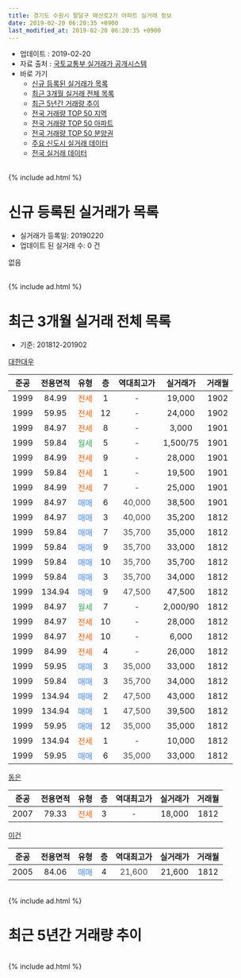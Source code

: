 ```yaml
---
title: 경기도 수원시 팔달구 매산로2가 아파트 실거래 정보
date: 2019-02-20 06:20:35 +0900
last_modified_at: 2019-02-20 06:20:35 +0900
---
```


* 업데이트 : 2019-02-20
* 자료 출처 : [국토교통부 실거래가 공개시스템](http://rt.molit.go.kr)
* 바로 가기
    * [신규 등록된 실거래가 목록](#신규-등록된-실거래가-목록)
    * [최근 3개월 실거래 전체 목록](#최근-3개월-실거래-전체-목록)
    * [최근 5년간 거래량 추이](#최근-5년간-거래량-추이)
    * [전국 거래량 TOP 50 지역](https://inasie.github.io/apt-trade-info/최근-3개월-전국에서-가장-거래가-많이-발생한-지역)
    * [전국 거래량 TOP 50 아파트](https://inasie.github.io/apt-trade-info/최근-3개월-전국에서-가장-거래가-많이-발생한-아파트)
    * [전국 거래량 TOP 50 분양권](https://inasie.github.io/apt-trade-info/최근-3개월-전국에서-가장-거래가-많이-발생한-분양권)
    * [주요 신도시 실거래 데이터](https://inasie.github.io/apt-trade-info/주요-신도시)
    * [전국 실거래 데이터](https://inasie.github.io/apt-trade-info/전국)
<br>
{% include ad.html %}
<br>

# 신규 등록된 실거래가 목록
* 실거래가 등록일: 20190220
* 업데이트 된 실거래 수: 0 건

없음

<br>
{% include ad.html %}
<br>

# 최근 3개월 실거래 전체 목록
* 기준: 201812-201902


[대한대우](https://search.naver.com/search.naver?query=%EA%B2%BD%EA%B8%B0%EB%8F%84+%EC%88%98%EC%9B%90%EC%8B%9C+%ED%8C%94%EB%8B%AC%EA%B5%AC+%EB%A7%A4%EC%82%B0%EB%A1%9C2%EA%B0%80+%EB%8C%80%ED%95%9C%EB%8C%80%EC%9A%B0)

|준공|전용면적|유형|층|역대최고가|실거래가|거래월|
|:---:|:---:|:---:|:---:|:---:|:---:|:---:|
|1999|84.99|<span style="color:#ff5a00">전세</span>|1|<span style="color:#444444">-</span>|19,000|1902|
|1999|59.95|<span style="color:#ff5a00">전세</span>|12|<span style="color:#444444">-</span>|24,000|1902|
|1999|84.97|<span style="color:#ff5a00">전세</span>|8|<span style="color:#444444">-</span>|3,000|1901|
|1999|59.84|<span style="color:#34a853">월세</span>|5|<span style="color:#444444">-</span>|1,500/75|1901|
|1999|84.99|<span style="color:#ff5a00">전세</span>|9|<span style="color:#444444">-</span>|28,000|1901|
|1999|59.84|<span style="color:#ff5a00">전세</span>|1|<span style="color:#444444">-</span>|19,500|1901|
|1999|84.99|<span style="color:#ff5a00">전세</span>|7|<span style="color:#444444">-</span>|25,000|1901|
|1999|84.97|<span style="color:#4285f3">매매</span>|6|<span style="color:#444444">40,000</span>|38,500|1901|
|1999|84.97|<span style="color:#4285f3">매매</span>|3|<span style="color:#444444">40,000</span>|35,200|1812|
|1999|59.84|<span style="color:#4285f3">매매</span>|7|<span style="color:#444444">35,700</span>|35,000|1812|
|1999|59.84|<span style="color:#4285f3">매매</span>|9|<span style="color:#444444">35,700</span>|33,000|1812|
|1999|59.84|<span style="color:#4285f3">매매</span>|10|<span style="color:#444444">35,700</span>|35,700|1812|
|1999|59.84|<span style="color:#4285f3">매매</span>|3|<span style="color:#444444">35,700</span>|34,000|1812|
|1999|134.94|<span style="color:#4285f3">매매</span>|9|<span style="color:#444444">47,500</span>|47,500|1812|
|1999|84.97|<span style="color:#34a853">월세</span>|7|<span style="color:#444444">-</span>|2,000/90|1812|
|1999|84.97|<span style="color:#ff5a00">전세</span>|10|<span style="color:#444444">-</span>|28,000|1812|
|1999|84.97|<span style="color:#ff5a00">전세</span>|10|<span style="color:#444444">-</span>|6,000|1812|
|1999|84.99|<span style="color:#ff5a00">전세</span>|4|<span style="color:#444444">-</span>|26,000|1812|
|1999|59.95|<span style="color:#4285f3">매매</span>|3|<span style="color:#444444">35,000</span>|33,000|1812|
|1999|59.84|<span style="color:#4285f3">매매</span>|3|<span style="color:#444444">35,700</span>|34,000|1812|
|1999|134.94|<span style="color:#4285f3">매매</span>|2|<span style="color:#444444">47,500</span>|43,000|1812|
|1999|134.94|<span style="color:#4285f3">매매</span>|1|<span style="color:#444444">47,500</span>|39,500|1812|
|1999|59.95|<span style="color:#4285f3">매매</span>|12|<span style="color:#444444">35,000</span>|35,000|1812|
|1999|134.94|<span style="color:#ff5a00">전세</span>|1|<span style="color:#444444">-</span>|10,000|1812|
|1999|59.95|<span style="color:#4285f3">매매</span>|6|<span style="color:#444444">35,000</span>|33,000|1812|

[동은](https://search.naver.com/search.naver?query=%EA%B2%BD%EA%B8%B0%EB%8F%84+%EC%88%98%EC%9B%90%EC%8B%9C+%ED%8C%94%EB%8B%AC%EA%B5%AC+%EB%A7%A4%EC%82%B0%EB%A1%9C2%EA%B0%80+%EB%8F%99%EC%9D%80)

|준공|전용면적|유형|층|역대최고가|실거래가|거래월|
|:---:|:---:|:---:|:---:|:---:|:---:|:---:|
|2007|79.33|<span style="color:#ff5a00">전세</span>|3|<span style="color:#444444">-</span>|18,000|1812|

[이건](https://search.naver.com/search.naver?query=%EA%B2%BD%EA%B8%B0%EB%8F%84+%EC%88%98%EC%9B%90%EC%8B%9C+%ED%8C%94%EB%8B%AC%EA%B5%AC+%EB%A7%A4%EC%82%B0%EB%A1%9C2%EA%B0%80+%EC%9D%B4%EA%B1%B4)

|준공|전용면적|유형|층|역대최고가|실거래가|거래월|
|:---:|:---:|:---:|:---:|:---:|:---:|:---:|
|2005|84.06|<span style="color:#4285f3">매매</span>|4|<span style="color:#444444">21,600</span>|21,600|1812|


<br>
{% include ad.html %}
<br>

# 최근 5년간 거래량 추이


<div style="width:100%;">
    <canvas id="deal_progress" height="200"></canvas>
</div>

<script>
new Chart(document.getElementById("deal_progress"), {
    type: 'line',
    data: {
        labels: ['201402','201403','201404','201405','201406','201407','201408','201409','201410','201411','201412','201501','201502','201503','201504','201505','201506','201507','201508','201509','201510','201511','201512','201601','201602','201603','201604','201605','201606','201607','201608','201609','201610','201611','201612','201701','201702','201703','201704','201705','201706','201707','201708','201709','201710','201711','201712','201801','201802','201803','201804','201805','201806','201807','201808','201809','201810','201811','201812','201901','201902'],
        datasets: [{
            label: '매매',
            pointRadius: 1,
            data: [5, 6, 2, 8, 5, 8, 6, 11, 8, 8, 6, 7, 6, 6, 9, 4, 7, 11, 3, 11, 10, 10, 10, 7, 7, 7, 11, 4, 6, 6, 10, 10, 11, 8, 6, 7, 7, 13, 3, 5, 13, 5, 6, 6, 7, 8, 7, 5, 6, 11, 8, 2, 11, 12, 9, 10, 11, 3, 13, 1, 0],
            borderColor: "rgba(255, 201, 14, 1)",
            backgroundColor: "rgba(255, 201, 14, 0.5)",
            fill: false,
            lineTension: 0
        },{
            label: '전월세',
            pointRadius: 1,
            data: [6, 11, 4, 5, 3, 4, 8, 12, 6, 11, 6, 10, 4, 7, 5, 5, 9, 8, 8, 6, 11, 9, 6, 8, 4, 11, 9, 6, 6, 6, 4, 2, 9, 8, 7, 9, 7, 7, 1, 8, 2, 5, 7, 2, 6, 7, 7, 9, 3, 7, 6, 6, 6, 5, 4, 6, 7, 5, 6, 5, 2],
            borderColor: "rgba(0, 141, 185, 1)",
            backgroundColor: "rgba(0, 141, 185, 0.5)",
            fill: false,
            lineTension: 0
        }
        ]
    },
    options: {
        responsive: true,
        title: {
            display: false
        },
        tooltips: {
            mode: 'index',
            intersect: false
        },
        hover: {
            mode: 'nearest',
            intersect: true
        },
        scales: {
            xAxes: [{
                display: true,
                scaleLabel: {
                    display: true,
                    labelString: '년/월'
                }
            }],
            yAxes: [{
                display: true,
                ticks: {
                    suggestedMin: 0,
                },
                scaleLabel: {
                    display: true,
                    labelString: '실거래 수'
                }
            }]
        }
    }
});

</script>


<br>
{% include ad.html %}
<br>

